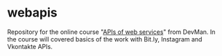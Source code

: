 # webapis
<p>Repository for the online course "<a href="https://dvmn.org/modules/web-api/">APIs of web services</a>" from DevMan. In the course will covered basics of the work with Bit.ly, Instagram and Vkontakte APIs.</p>
<p></p>
